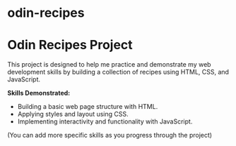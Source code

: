 # odin-recipes
# Odin Recipes Project

This project is designed to help me practice and demonstrate my web development skills by building a collection of recipes using HTML, CSS, and JavaScript. 

**Skills Demonstrated:**

* Building a basic web page structure with HTML.
* Applying styles and layout using CSS.
* Implementing interactivity and functionality with JavaScript.

(You can add more specific skills as you progress through the project)
